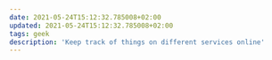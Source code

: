 ```yaml
---
date: 2021-05-24T15:12:32.785008+02:00
updated: 2021-05-24T15:12:32.785008+02:00
tags: geek
description: 'Keep track of things on different services online'
---
```

